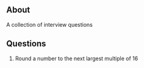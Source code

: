 ## About
A collection of interview questions

## Questions
1. Round a number to the next largest multiple of 16

